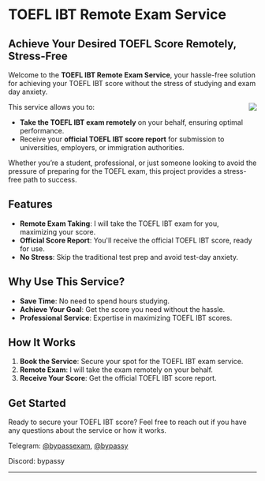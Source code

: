 # TOEFL IBT Remote Exam Service

## Achieve Your Desired TOEFL Score Remotely, Stress-Free

Welcome to the **TOEFL IBT Remote Exam Service**, your hassle-free solution for achieving your TOEFL IBT score without the stress of studying and exam day anxiety.

<img align="right" src="https://visitor-badge.laobi.icu/badge?page_id=UnlockRespondus.TOEFL-Exam-Assistant" />

This service allows you to:

- **Take the TOEFL IBT exam remotely** on your behalf, ensuring optimal performance.
- Receive your **official TOEFL IBT score report** for submission to universities, employers, or immigration authorities.

Whether you’re a student, professional, or just someone looking to avoid the pressure of preparing for the TOEFL exam, this project provides a stress-free path to success.

## Features

- **Remote Exam Taking**: I will take the TOEFL IBT exam for you, maximizing your score.
- **Official Score Report**: You'll receive the official TOEFL IBT score, ready for use.
- **No Stress**: Skip the traditional test prep and avoid test-day anxiety.

## Why Use This Service?

- **Save Time**: No need to spend hours studying.
- **Achieve Your Goal**: Get the score you need without the hassle.
- **Professional Service**: Expertise in maximizing TOEFL IBT scores.

## How It Works

1. **Book the Service**: Secure your spot for the TOEFL IBT exam service.
2. **Remote Exam**: I will take the exam remotely on your behalf.
3. **Receive Your Score**: Get the official TOEFL IBT score report.

## Get Started

Ready to secure your TOEFL IBT score? Feel free to reach out if you have any questions about the service or how it works.

Telegram: [@bypassexam](https://t.me/bypassexam), [@bypassy](https://t.me/bypassy)


Discord: bypassy

---


